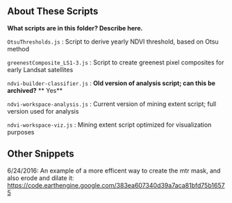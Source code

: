 ## About These Scripts

**What scripts are in this folder? Describe here.**

`OtsuThresholds.js` : Script to derive yearly NDVI threshold, based on Otsu method

`greenestComposite_LS1-3.js` : Script to create greenest pixel composites for early Landsat satellites

`ndvi-builder-classifier.js` : **Old version of analysis script; can this be archived?** ** Yes**

`ndvi-workspace-analysis.js` : Current version of mining extent script; full version used for analysis

`ndvi-workspace-viz.js` : Mining extent script optimized for visualization purposes

## Other Snippets

6/24/2016: An example of a more efficent way to create the mtr mask, and also erode and dilate it:
https://code.earthengine.google.com/383ea607340d39a7aca81bfd75b16575
